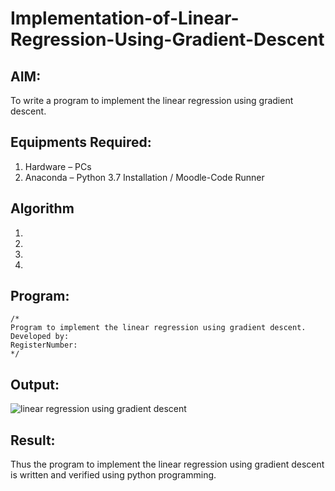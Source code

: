 # Implementation-of-Linear-Regression-Using-Gradient-Descent

## AIM:
To write a program to implement the linear regression using gradient descent.

## Equipments Required:
1. Hardware – PCs
2. Anaconda – Python 3.7 Installation / Moodle-Code Runner

## Algorithm
1. 
2. 
3. 
4. 

## Program:
```
/*
Program to implement the linear regression using gradient descent.
Developed by: 
RegisterNumber:  
*/
```

## Output:
![linear regression using gradient descent](sam.png)


## Result:
Thus the program to implement the linear regression using gradient descent is written and verified using python programming.
